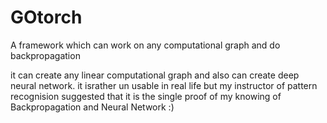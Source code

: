 # GOtorch
A framework which can work on any computational graph and do backpropagation

it can create any linear computational graph and also can create deep neural network. it israther un usable in real life but my instructor of pattern recognision suggested that it is the single proof of my knowing of Backpropagation and Neural Network :)
